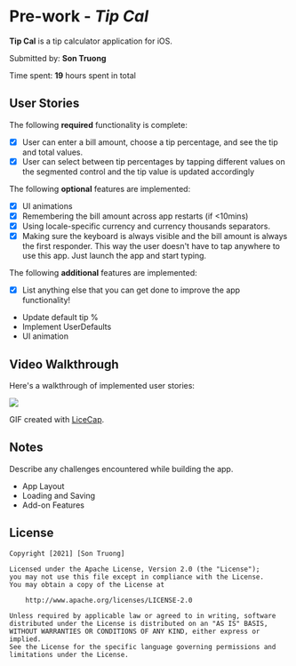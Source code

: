 # Pre-work - *Tip Cal*

**Tip Cal** is a tip calculator application for iOS.

Submitted by: **Son Truong**

Time spent: **19** hours spent in total

## User Stories

The following **required** functionality is complete:

* [x] User can enter a bill amount, choose a tip percentage, and see the tip and total values.
* [X] User can select between tip percentages by tapping different values on the segmented control and the tip value is updated accordingly

The following **optional** features are implemented:

* [X] UI animations
* [X] Remembering the bill amount across app restarts (if <10mins)
* [X] Using locale-specific currency and currency thousands separators.
* [X] Making sure the keyboard is always visible and the bill amount is always the first responder. This way the user doesn't have to tap anywhere to use this app. Just launch the app and start typing.

The following **additional** features are implemented:

- [X] List anything else that you can get done to improve the app functionality!
- Update default tip %
- Implement UserDefaults
- UI animation

## Video Walkthrough

Here's a walkthrough of implemented user stories:

![](https://i.imgur.com/Tccv5uk.gif)



GIF created with [LiceCap](http://www.cockos.com/licecap/).

## Notes

Describe any challenges encountered while building the app.
- App Layout 
- Loading and Saving 
- Add-on Features 

## License

    Copyright [2021] [Son Truong]

    Licensed under the Apache License, Version 2.0 (the "License");
    you may not use this file except in compliance with the License.
    You may obtain a copy of the License at

        http://www.apache.org/licenses/LICENSE-2.0

    Unless required by applicable law or agreed to in writing, software
    distributed under the License is distributed on an "AS IS" BASIS,
    WITHOUT WARRANTIES OR CONDITIONS OF ANY KIND, either express or implied.
    See the License for the specific language governing permissions and
    limitations under the License.
